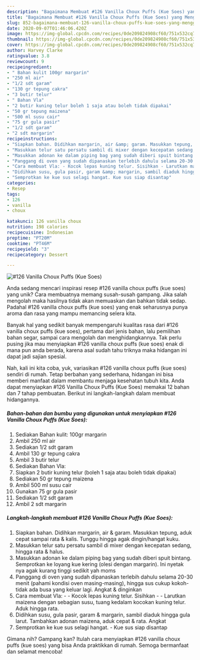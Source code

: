 ```yaml
---
description: "Bagaimana Membuat #126 Vanilla Choux Puffs (Kue Soes) yang Menggugah Selera"
title: "Bagaimana Membuat #126 Vanilla Choux Puffs (Kue Soes) yang Menggugah Selera"
slug: 852-bagaimana-membuat-126-vanilla-choux-puffs-kue-soes-yang-menggugah-selera
date: 2020-09-07T01:46:06.420Z
image: https://img-global.cpcdn.com/recipes/0de209824908cf60/751x532cq70/126-vanilla-choux-puffs-kue-soes-foto-resep-utama.jpg
thumbnail: https://img-global.cpcdn.com/recipes/0de209824908cf60/751x532cq70/126-vanilla-choux-puffs-kue-soes-foto-resep-utama.jpg
cover: https://img-global.cpcdn.com/recipes/0de209824908cf60/751x532cq70/126-vanilla-choux-puffs-kue-soes-foto-resep-utama.jpg
author: Harvey Clarke
ratingvalue: 3.8
reviewcount: 9
recipeingredient:
- " Bahan kulit 100gr margarin"
- "250 ml air"
- "1/2 sdt garam"
- "130 gr tepung cakra"
- "3 butir telur"
- " Bahan Vla"
- "2 butir kuning telur boleh 1 saja atau boleh tidak dipakai"
- "50 gr tepung maizena"
- "500 ml susu cair"
- "75 gr gula pasir"
- "1/2 sdt garam"
- "2 sdt margarin"
recipeinstructions:
- "Siapkan bahan. Didihkan margarin, air &amp; garam. Masukkan tepung, aduk cepat sampai rata &amp; kalis. Tunggu hingga agak dingin/hangat kuku."
- "Masukkan telur satu persatu sambil di mixer dengan kecepatan sedang, hingga rata &amp; halus."
- "Masukkan adonan ke dalam piping bag yang sudah diberi spuit bintang. Semprotkan ke loyang kue kering (olesi dengan margarin). Ini nyetak nya agak kurang tinggi sedikit yah moms"
- "Panggang di oven yang sudah dipanaskan terlebih dahulu selama 20-30 menit (pahami kondisi oven masing-masing), hingga sus cukup kokoh-tidak ada busa yang keluar lagi. Angkat &amp; dinginkan"
- "Cara membuat Vla: - Kocok lepas kuning telur. Sisihkan - Larutkan maizena dengan sebagian susu, tuang kedalam kocokan kuning telur. Aduk hingga rata."
- "Didihkan susu, gula pasir, garam &amp; margarin, sambil diaduk hingga gula larut. Tambahkan adonan maizena, aduk cepat &amp; rata. Angkat"
- "Semprotkan ke kue sus selagi hangat. Kue sus siap disantap"
categories:
- Resep
tags:
- 126
- vanilla
- choux

katakunci: 126 vanilla choux 
nutrition: 198 calories
recipecuisine: Indonesian
preptime: "PT20M"
cooktime: "PT46M"
recipeyield: "3"
recipecategory: Dessert

---
```



![#126 Vanilla Choux Puffs (Kue Soes)](https://img-global.cpcdn.com/recipes/0de209824908cf60/751x532cq70/126-vanilla-choux-puffs-kue-soes-foto-resep-utama.jpg)

Anda sedang mencari inspirasi resep #126 vanilla choux puffs (kue soes) yang unik? Cara membuatnya memang susah-susah gampang. Jika salah mengolah maka hasilnya tidak akan memuaskan dan bahkan tidak sedap. Padahal #126 vanilla choux puffs (kue soes) yang enak seharusnya punya aroma dan rasa yang mampu memancing selera kita.

Banyak hal yang sedikit banyak mempengaruhi kualitas rasa dari #126 vanilla choux puffs (kue soes), pertama dari jenis bahan, lalu pemilihan bahan segar, sampai cara mengolah dan menghidangkannya. Tak perlu pusing jika mau menyiapkan #126 vanilla choux puffs (kue soes) enak di mana pun anda berada, karena asal sudah tahu triknya maka hidangan ini dapat jadi sajian spesial.




Nah, kali ini kita coba, yuk, variasikan #126 vanilla choux puffs (kue soes) sendiri di rumah. Tetap berbahan yang sederhana, hidangan ini bisa memberi manfaat dalam membantu menjaga kesehatan tubuh kita. Anda dapat menyiapkan #126 Vanilla Choux Puffs (Kue Soes) memakai 12 bahan dan 7 tahap pembuatan. Berikut ini langkah-langkah dalam membuat hidangannya.

<!--inarticleads1-->

##### Bahan-bahan dan bumbu yang digunakan untuk menyiapkan #126 Vanilla Choux Puffs (Kue Soes):

1. Sediakan  Bahan kulit: 100gr margarin
1. Ambil 250 ml air
1. Sediakan 1/2 sdt garam
1. Ambil 130 gr tepung cakra
1. Ambil 3 butir telur
1. Sediakan  Bahan Vla:
1. Siapkan 2 butir kuning telur (boleh 1 saja atau boleh tidak dipakai)
1. Sediakan 50 gr tepung maizena
1. Ambil 500 ml susu cair
1. Gunakan 75 gr gula pasir
1. Sediakan 1/2 sdt garam
1. Ambil 2 sdt margarin




<!--inarticleads2-->

##### Langkah-langkah membuat #126 Vanilla Choux Puffs (Kue Soes):

1. Siapkan bahan. Didihkan margarin, air &amp; garam. Masukkan tepung, aduk cepat sampai rata &amp; kalis. Tunggu hingga agak dingin/hangat kuku.
1. Masukkan telur satu persatu sambil di mixer dengan kecepatan sedang, hingga rata &amp; halus.
1. Masukkan adonan ke dalam piping bag yang sudah diberi spuit bintang. Semprotkan ke loyang kue kering (olesi dengan margarin). Ini nyetak nya agak kurang tinggi sedikit yah moms
1. Panggang di oven yang sudah dipanaskan terlebih dahulu selama 20-30 menit (pahami kondisi oven masing-masing), hingga sus cukup kokoh-tidak ada busa yang keluar lagi. Angkat &amp; dinginkan
1. Cara membuat Vla: - - Kocok lepas kuning telur. Sisihkan - - Larutkan maizena dengan sebagian susu, tuang kedalam kocokan kuning telur. Aduk hingga rata.
1. Didihkan susu, gula pasir, garam &amp; margarin, sambil diaduk hingga gula larut. Tambahkan adonan maizena, aduk cepat &amp; rata. Angkat
1. Semprotkan ke kue sus selagi hangat. - Kue sus siap disantap




Gimana nih? Gampang kan? Itulah cara menyiapkan #126 vanilla choux puffs (kue soes) yang bisa Anda praktikkan di rumah. Semoga bermanfaat dan selamat mencoba!
